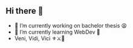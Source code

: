## Hi there 👋
- 🔭 I’m currently working on bachelor thesis 😫
- 🌱 I’m currently learning WebDev 👾
-   Veni, Vidi, Vici ⚜️⚔️🤴
  
